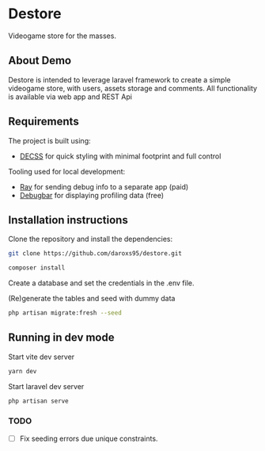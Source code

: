 # Destore

Videogame store for the masses.

## About Demo

Destore is intended to leverage laravel framework to create a simple videogame store, with users, assets storage and comments. All functionality is available via web app and REST Api

## Requirements

The project is built using:

-   [DECSS](https://github.com/daroxs95/decss) for quick styling with minimal footprint and full control

Tooling used for local development:

-   [Ray](https://myray.app) for sending debug info to a separate app (paid)
-   [Debugbar](https://github.com/barryvdh/laravel-debugbar) for displaying profiling data (free)

## Installation instructions

Clone the repository and install the dependencies:

```bash
git clone https://github.com/daroxs95/destore.git
```

```bash
composer install
```

Create a database and set the credentials in the .env file.

(Re)generate the tables and seed with dummy data

```bash
php artisan migrate:fresh --seed
```

## Running in dev mode

Start vite dev server

```bash
yarn dev
```

Start laravel dev server

```bash
php artisan serve
```

### TODO
- [ ] Fix seeding errors due unique constraints.
